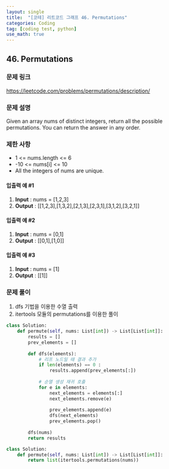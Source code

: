 ```yaml
---
layout: single
title:  "[코테] 리트코드 그래프 46. Permutations"
categories: Coding
tag: [coding test, python]
use_math: true
---
```


## 46. Permutations
### 문제 링크
<https://leetcode.com/problems/permutations/description/>

### 문제 설명
Given an array nums of distinct integers, return all the possible permutations. You can return the answer in any order.

### 제한 사항
- 1 <= nums.length <= 6
- -10 <= nums[i] <= 10
- All the integers of nums are unique.

#### 입출력 예 #1 
1. **Input** : nums = [1,2,3]
2. **Output** : [[1,2,3],[1,3,2],[2,1,3],[2,3,1],[3,1,2],[3,2,1]]

#### 입출력 예 #2
1. **Input** : nums = [0,1]
2. **Output** : [[0,1],[1,0]]

#### 입출력 예 #3 
1. **Input** : nums = [1]
2. **Output** : [[1]]

### 문제 풀이
1. dfs 기법을 이용한 수열 출력
2. itertools 모듈의 permutations를 이용한 풀이


```python
class Solution:
    def permute(self, nums: List[int]) -> List[List[int]]:
        results = []
        prev_elements = []
    
        def dfs(elements):
            # 리프 노드일 때 결과 추가
            if len(elements) == 0 :
                results.append(prev_elements[:])
    
            # 순열 생성 재귀 호출
            for e in elements:
                next_elements = elements[:]
                next_elements.remove(e)
    
                prev_elements.append(e)
                dfs(next_elements)
                prev_elements.pop()
                
        dfs(nums)
        return results            
```


```python
class Solution:
    def permute(self, nums: List[int]) -> List[List[int]]:
        return list(itertools.permutations(nums))
```
